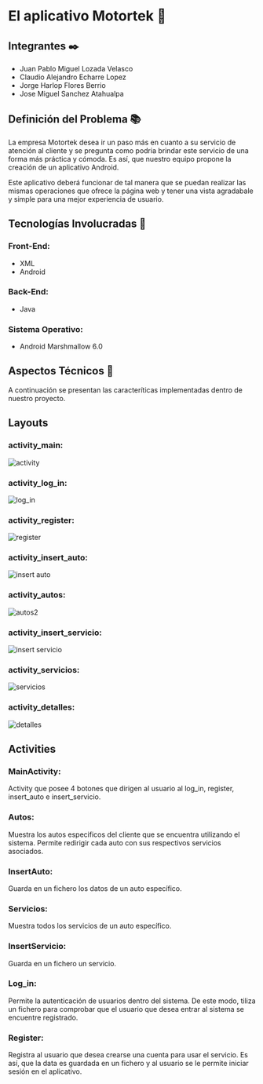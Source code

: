 # El aplicativo Motortek :iphone:
## Integrantes ✒️
- Juan Pablo Miguel Lozada Velasco
- Claudio Alejandro Echarre Lopez
- Jorge Harlop Flores Berrio
- Jose Miguel Sanchez Atahualpa
## Definición del Problema :books:
La empresa Motortek desea ir un paso más en cuanto a su servicio de atención al cliente y se pregunta como podria brindar este servicio de una forma más práctica y cómoda. Es así, que nuestro equipo propone la creación de un aplicativo Android.

Este aplicativo deberá funcionar de tal manera que se puedan realizar las mismas operaciones que ofrece la página web y tener una vista agradabale y simple para una mejor experiencia de usuario. 

## Tecnologías Involucradas :wrench:

### Front-End:
- XML
- Android
### Back-End:
- Java
### Sistema Operativo:
- Android Marshmallow 6.0

## Aspectos Técnicos :wrench:
A continuación se presentan las caracteríticas implementadas dentro de nuestro proyecto.
## Layouts
### activity_main:
![activity](https://user-images.githubusercontent.com/71047903/102825970-d5c82900-43ad-11eb-8da6-96d5fc27002e.PNG)
### activity_log_in:
![log_in](https://user-images.githubusercontent.com/71047903/102826016-e2e51800-43ad-11eb-823c-9a06395404f8.PNG)

### activity_register:
![register](https://user-images.githubusercontent.com/71047903/102826038-ec6e8000-43ad-11eb-9095-131531e7293c.PNG)

### activity_insert_auto:
![insert auto](https://user-images.githubusercontent.com/71047903/102826055-f3958e00-43ad-11eb-9d31-794910103c22.PNG)

### activity_autos:
![autos2](https://user-images.githubusercontent.com/71047903/102826096-014b1380-43ae-11eb-8723-0f0471fd6c05.PNG)

### activity_insert_servicio:
![insert servicio](https://user-images.githubusercontent.com/71047903/102826122-0a3be500-43ae-11eb-9e63-f3520de6e03a.PNG)

### activity_servicios:
![servicios](https://user-images.githubusercontent.com/71047903/102826752-4cb1f180-43af-11eb-92bd-ed15abd68539.PNG)

### activity_detalles:
![detalles](https://user-images.githubusercontent.com/71047903/102826167-20e23c00-43ae-11eb-9ad0-4b76f4ebe9e7.PNG)

## Activities 

### MainActivity:
Activity que posee 4 botones que dirigen al usuario al log_in, register, insert_auto e insert_servicio.
### Autos:
Muestra los autos especificos del cliente que se encuentra utilizando el sistema. Permite redirigir cada auto con sus respectivos servicios asociados.
### InsertAuto:
Guarda en un fichero los datos de un auto específico.
### Servicios:
Muestra todos los servicios de un auto específico.
### InsertServicio:
Guarda en un fichero un servicio.
### Log_in:
Permite la autenticación de usuarios dentro del sistema. De este modo, tiliza un fichero para comprobar que el usuario que desea entrar al sistema se encuentre registrado.
### Register:
Registra al usuario que desea crearse una cuenta para usar el servicio. Es así, que la data es guardada en un fichero y al usuario se le permite iniciar sesión en el aplicativo.
